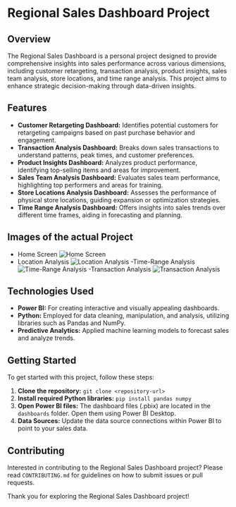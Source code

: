 # Regional Sales Dashboard Project

## Overview
The Regional Sales Dashboard is a personal project designed to provide comprehensive insights into sales performance across various dimensions, including customer retargeting, transaction analysis, product insights, sales team analysis, store locations, and time range analysis. This project aims to enhance strategic decision-making through data-driven insights.

## Features
- **Customer Retargeting Dashboard:** Identifies potential customers for retargeting campaigns based on past purchase behavior and engagement.
- **Transaction Analysis Dashboard:** Breaks down sales transactions to understand patterns, peak times, and customer preferences.
- **Product Insights Dashboard:** Analyzes product performance, identifying top-selling items and areas for improvement.
- **Sales Team Analysis Dashboard:** Evaluates sales team performance, highlighting top performers and areas for training.
- **Store Locations Analysis Dashboard:** Assesses the performance of physical store locations, guiding expansion or optimization strategies.
- **Time Range Analysis Dashboard:** Offers insights into sales trends over different time frames, aiding in forecasting and planning.

## Images of the actual Project
- Home Screen
![Home Screen](https://github.com/rugwed09/Regional-Sales-Dashboard/assets/51815382/7f1d6846-3d36-4e6d-97de-0ab6110cef5e)
- Location Analysis
![Location Analysis](https://github.com/rugwed09/Regional-Sales-Dashboard/assets/51815382/c564b657-247e-44b3-96aa-0b62eb974ec8)
-Time-Range Analysis
![Time-Range Analysis](https://github.com/rugwed09/Regional-Sales-Dashboard/assets/51815382/bc23c7b4-50ea-4d98-a3dd-b0fc55e0377a)
-Transaction Analysis
![Transaction Analysis](https://github.com/rugwed09/Regional-Sales-Dashboard/assets/51815382/d1801cd7-b687-467c-86dd-44ee5acd54b4)




## Technologies Used
- **Power BI:** For creating interactive and visually appealing dashboards.
- **Python:** Employed for data cleaning, manipulation, and analysis, utilizing libraries such as Pandas and NumPy.
- **Predictive Analytics:** Applied machine learning models to forecast sales and analyze trends.

## Getting Started
To get started with this project, follow these steps:
1. **Clone the repository:** `git clone <repository-url>`
2. **Install required Python libraries:** `pip install pandas numpy`
3. **Open Power BI files:** The dashboard files (.pbix) are located in the `dashboards` folder. Open them using Power BI Desktop.
4. **Data Sources:** Update the data source connections within Power BI to point to your sales data.

## Contributing
Interested in contributing to the Regional Sales Dashboard project? Please read `CONTRIBUTING.md` for guidelines on how to submit issues or pull requests.

Thank you for exploring the Regional Sales Dashboard project!
